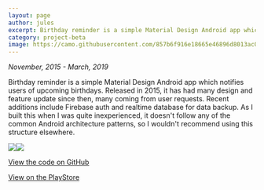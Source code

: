 ```yaml
---
layout: page
author: jules
excerpt: Birthday reminder is a simple Material Design Android app which notifies users of upcoming birthdays. Released in 2015, it has had many design and feature update since then, many coming from user requests.
category: project-beta
image: https://camo.githubusercontent.com/857b6f916e18665e46896d8013ac0259574efd79/687474703a2f2f692e696d6775722e636f6d2f7a63463258345a2e706e67
---
```


*November, 2015 - March, 2019*

Birthday reminder is a simple Material Design Android app which notifies users of upcoming birthdays. Released in 2015, it has had many design and feature update since then, many coming from user requests. Recent additions include Firebase auth and realtime database for data backup. As I built this when I was quite inexperienced, it doesn't follow any of the common Android architecture patterns, so I wouldn't recommend using this structure elsewhere.

![](https://camo.githubusercontent.com/857b6f916e18665e46896d8013ac0259574efd79/687474703a2f2f692e696d6775722e636f6d2f7a63463258345a2e706e67#appscreen)![](https://camo.githubusercontent.com/13b36087275d2d5c24cf86af24bdd3d50c174877/687474703a2f2f692e696d6775722e636f6d2f506169584745562e706e67#appscreen)

[View the code on GitHub](https://github.com/Julesssss/BirthdayReminder)

[View on the PlayStore](https://play.google.com/store/apps/details?id=website.julianrosser.birthdays)
